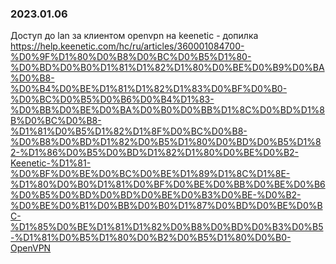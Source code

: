 
### 2023.01.06

Доступ до lan за клиентом openvpn на keenetic - допилка
https://help.keenetic.com/hc/ru/articles/360001084700-%D0%9F%D1%80%D0%B8%D0%BC%D0%B5%D1%80-%D0%BD%D0%B0%D1%81%D1%82%D1%80%D0%BE%D0%B9%D0%BA%D0%B8-%D0%B4%D0%BE%D1%81%D1%82%D1%83%D0%BF%D0%B0-%D0%BC%D0%B5%D0%B6%D0%B4%D1%83-%D0%BB%D0%BE%D0%BA%D0%B0%D0%BB%D1%8C%D0%BD%D1%8B%D0%BC%D0%B8-%D1%81%D0%B5%D1%82%D1%8F%D0%BC%D0%B8-%D0%B8%D0%BD%D1%82%D0%B5%D1%80%D0%BD%D0%B5%D1%82-%D1%86%D0%B5%D0%BD%D1%82%D1%80%D0%BE%D0%B2-Keenetic-%D1%81-%D0%BF%D0%BE%D0%BC%D0%BE%D1%89%D1%8C%D1%8E-%D1%80%D0%B0%D1%81%D0%BF%D0%BE%D0%BB%D0%BE%D0%B6%D0%B5%D0%BD%D0%BD%D0%BE%D0%B3%D0%BE-%D0%B2-%D0%BE%D0%B1%D0%BB%D0%B0%D1%87%D0%BD%D0%BE%D0%BC-%D1%85%D0%BE%D1%81%D1%82%D0%B8%D0%BD%D0%B3%D0%B5-%D1%81%D0%B5%D1%80%D0%B2%D0%B5%D1%80%D0%B0-OpenVPN
